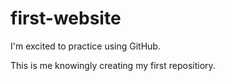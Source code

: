 # first-website

I'm excited to practice using GitHub.

This is me knowingly creating my first repositiory.
